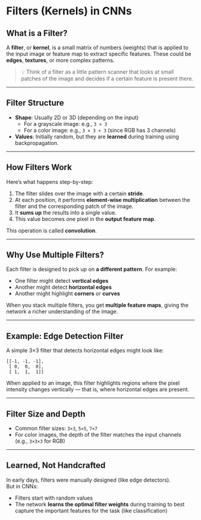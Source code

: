 # **Filters (Kernels)** in CNNs

## **What is a Filter?**

A **filter**, or **kernel**, is a small matrix of numbers (weights) that is applied to the input image or feature map to extract specific features. These could be **edges**, **textures**, or more complex patterns.

> 💡 Think of a filter as a little pattern scanner that looks at small patches of the image and decides if a certain feature is present there.

---

## **Filter Structure**

- **Shape**: Usually 2D or 3D (depending on the input)
  - For a grayscale image: e.g., `3 × 3`
  - For a color image: e.g., `3 × 3 × 3` (since RGB has 3 channels)
- **Values**: Initially random, but they are **learned** during training using backpropagation.

---

## **How Filters Work**

Here’s what happens step-by-step:
1. The filter slides over the image with a certain **stride**.
2. At each position, it performs **element-wise multiplication** between the filter and the corresponding patch of the image.
3. It **sums up** the results into a single value.
4. This value becomes one pixel in the **output feature map**.

This operation is called **convolution**.

---

## **Why Use Multiple Filters?**

Each filter is designed to pick up on **a different pattern**. For example:
- One filter might detect **vertical edges**
- Another might detect **horizontal edges**
- Another might highlight **corners** or **curves**

When you stack multiple filters, you get **multiple feature maps**, giving the network a richer understanding of the image.

---

## **Example: Edge Detection Filter**

A simple 3×3 filter that detects horizontal edges might look like:

```
[[-1, -1, -1],
 [ 0,  0,  0],
 [ 1,  1,  1]]
```

When applied to an image, this filter highlights regions where the pixel intensity changes vertically — that is, where horizontal edges are present.

---

## **Filter Size and Depth**

- Common filter sizes: `3×3`, `5×5`, `7×7`
- For color images, the depth of the filter matches the input channels (e.g., `3×3×3` for RGB)

---

## **Learned, Not Handcrafted**

In early days, filters were manually designed (like edge detectors).  
But in CNNs:
- Filters start with random values
- The network **learns the optimal filter weights** during training to best capture the important features for the task (like classification)
